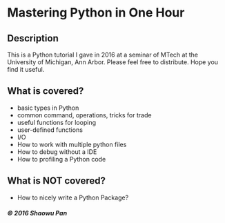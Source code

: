 # Mastering Python in One Hour
## Description

This is a Python tutorial I gave in 2016 at a seminar of MTech at the University of Michigan, Ann Arbor.
Please feel free to distribute. Hope you find it useful.

## What is covered? 

- basic types in Python
- common command, operations, tricks for trade
- useful functions for looping
- user-defined functions
- I/O
- How to work with multiple python files
- How to debug without a IDE
- How to profiling a Python code

## What is NOT covered?

- How to nicely write a Python Package? 

##### © 2016 Shaowu Pan


